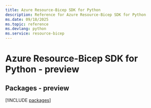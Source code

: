 ```yaml
---
title: Azure Resource-Bicep SDK for Python
description: Reference for Azure Resource-Bicep SDK for Python
ms.date: 09/18/2025
ms.topic: reference
ms.devlang: python
ms.service: resource-bicep
---
```

# Azure Resource-Bicep SDK for Python - preview
## Packages - preview
[!INCLUDE [packages](resource-bicep-index.md)]